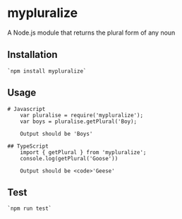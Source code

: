 # mypluralize
A Node.js module that returns the plural form of any noun

## Installation 
    `npm install mypluralize`
## Usage

    # Javascript
        var pluralise = require('mypluralize');
        var boys = pluralise.getPlural('Boy);

        Output should be 'Boys'

    ## TypeScript
        import { getPlural } from 'mypluralize';
        console.log(getPlural('Goose'))

        Output should be <code>'Geese'

## Test 
    `npm run test`
